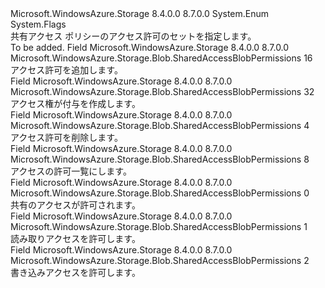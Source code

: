 <Type Name="SharedAccessBlobPermissions" FullName="Microsoft.WindowsAzure.Storage.Blob.SharedAccessBlobPermissions">
  <TypeSignature Language="C#" Value="public enum SharedAccessBlobPermissions" />
  <TypeSignature Language="ILAsm" Value=".class public auto ansi sealed SharedAccessBlobPermissions extends System.Enum" />
  <TypeSignature Language="DocId" Value="T:Microsoft.WindowsAzure.Storage.Blob.SharedAccessBlobPermissions" />
  <TypeSignature Language="VB.NET" Value="Public Enum SharedAccessBlobPermissions" />
  <TypeSignature Language="F#" Value="type SharedAccessBlobPermissions = " />
  <AssemblyInfo>
    <AssemblyName>Microsoft.WindowsAzure.Storage</AssemblyName>
    <AssemblyVersion>8.4.0.0</AssemblyVersion>
    <AssemblyVersion>8.7.0.0</AssemblyVersion>
  </AssemblyInfo>
  <Base>
    <BaseTypeName>System.Enum</BaseTypeName>
  </Base>
  <Attributes>
    <Attribute>
      <AttributeName>System.Flags</AttributeName>
    </Attribute>
  </Attributes>
  <Docs>
    <summary>
            共有アクセス ポリシーのアクセス許可のセットを指定します。
            </summary>
    <remarks>To be added.</remarks>
  </Docs>
  <Members>
    <Member MemberName="Add">
      <MemberSignature Language="C#" Value="Add" />
      <MemberSignature Language="ILAsm" Value=".field public static literal valuetype Microsoft.WindowsAzure.Storage.Blob.SharedAccessBlobPermissions Add = int32(16)" />
      <MemberSignature Language="DocId" Value="F:Microsoft.WindowsAzure.Storage.Blob.SharedAccessBlobPermissions.Add" />
      <MemberSignature Language="VB.NET" Value="Add" />
      <MemberSignature Language="F#" Value="Add = 16" Usage="Microsoft.WindowsAzure.Storage.Blob.SharedAccessBlobPermissions.Add" />
      <MemberType>Field</MemberType>
      <AssemblyInfo>
        <AssemblyName>Microsoft.WindowsAzure.Storage</AssemblyName>
        <AssemblyVersion>8.4.0.0</AssemblyVersion>
        <AssemblyVersion>8.7.0.0</AssemblyVersion>
      </AssemblyInfo>
      <ReturnValue>
        <ReturnType>Microsoft.WindowsAzure.Storage.Blob.SharedAccessBlobPermissions</ReturnType>
      </ReturnValue>
      <MemberValue>16</MemberValue>
      <Docs>
        <summary>
            アクセス許可を追加します。
            </summary>
      </Docs>
    </Member>
    <Member MemberName="Create">
      <MemberSignature Language="C#" Value="Create" />
      <MemberSignature Language="ILAsm" Value=".field public static literal valuetype Microsoft.WindowsAzure.Storage.Blob.SharedAccessBlobPermissions Create = int32(32)" />
      <MemberSignature Language="DocId" Value="F:Microsoft.WindowsAzure.Storage.Blob.SharedAccessBlobPermissions.Create" />
      <MemberSignature Language="VB.NET" Value="Create" />
      <MemberSignature Language="F#" Value="Create = 32" Usage="Microsoft.WindowsAzure.Storage.Blob.SharedAccessBlobPermissions.Create" />
      <MemberType>Field</MemberType>
      <AssemblyInfo>
        <AssemblyName>Microsoft.WindowsAzure.Storage</AssemblyName>
        <AssemblyVersion>8.4.0.0</AssemblyVersion>
        <AssemblyVersion>8.7.0.0</AssemblyVersion>
      </AssemblyInfo>
      <ReturnValue>
        <ReturnType>Microsoft.WindowsAzure.Storage.Blob.SharedAccessBlobPermissions</ReturnType>
      </ReturnValue>
      <MemberValue>32</MemberValue>
      <Docs>
        <summary>
            アクセス権が付与を作成します。
            </summary>
      </Docs>
    </Member>
    <Member MemberName="Delete">
      <MemberSignature Language="C#" Value="Delete" />
      <MemberSignature Language="ILAsm" Value=".field public static literal valuetype Microsoft.WindowsAzure.Storage.Blob.SharedAccessBlobPermissions Delete = int32(4)" />
      <MemberSignature Language="DocId" Value="F:Microsoft.WindowsAzure.Storage.Blob.SharedAccessBlobPermissions.Delete" />
      <MemberSignature Language="VB.NET" Value="Delete" />
      <MemberSignature Language="F#" Value="Delete = 4" Usage="Microsoft.WindowsAzure.Storage.Blob.SharedAccessBlobPermissions.Delete" />
      <MemberType>Field</MemberType>
      <AssemblyInfo>
        <AssemblyName>Microsoft.WindowsAzure.Storage</AssemblyName>
        <AssemblyVersion>8.4.0.0</AssemblyVersion>
        <AssemblyVersion>8.7.0.0</AssemblyVersion>
      </AssemblyInfo>
      <ReturnValue>
        <ReturnType>Microsoft.WindowsAzure.Storage.Blob.SharedAccessBlobPermissions</ReturnType>
      </ReturnValue>
      <MemberValue>4</MemberValue>
      <Docs>
        <summary>
            アクセス許可を削除します。
            </summary>
      </Docs>
    </Member>
    <Member MemberName="List">
      <MemberSignature Language="C#" Value="List" />
      <MemberSignature Language="ILAsm" Value=".field public static literal valuetype Microsoft.WindowsAzure.Storage.Blob.SharedAccessBlobPermissions List = int32(8)" />
      <MemberSignature Language="DocId" Value="F:Microsoft.WindowsAzure.Storage.Blob.SharedAccessBlobPermissions.List" />
      <MemberSignature Language="VB.NET" Value="List" />
      <MemberSignature Language="F#" Value="List = 8" Usage="Microsoft.WindowsAzure.Storage.Blob.SharedAccessBlobPermissions.List" />
      <MemberType>Field</MemberType>
      <AssemblyInfo>
        <AssemblyName>Microsoft.WindowsAzure.Storage</AssemblyName>
        <AssemblyVersion>8.4.0.0</AssemblyVersion>
        <AssemblyVersion>8.7.0.0</AssemblyVersion>
      </AssemblyInfo>
      <ReturnValue>
        <ReturnType>Microsoft.WindowsAzure.Storage.Blob.SharedAccessBlobPermissions</ReturnType>
      </ReturnValue>
      <MemberValue>8</MemberValue>
      <Docs>
        <summary>
            アクセスの許可一覧にします。
            </summary>
      </Docs>
    </Member>
    <Member MemberName="None">
      <MemberSignature Language="C#" Value="None" />
      <MemberSignature Language="ILAsm" Value=".field public static literal valuetype Microsoft.WindowsAzure.Storage.Blob.SharedAccessBlobPermissions None = int32(0)" />
      <MemberSignature Language="DocId" Value="F:Microsoft.WindowsAzure.Storage.Blob.SharedAccessBlobPermissions.None" />
      <MemberSignature Language="VB.NET" Value="None" />
      <MemberSignature Language="F#" Value="None = 0" Usage="Microsoft.WindowsAzure.Storage.Blob.SharedAccessBlobPermissions.None" />
      <MemberType>Field</MemberType>
      <AssemblyInfo>
        <AssemblyName>Microsoft.WindowsAzure.Storage</AssemblyName>
        <AssemblyVersion>8.4.0.0</AssemblyVersion>
        <AssemblyVersion>8.7.0.0</AssemblyVersion>
      </AssemblyInfo>
      <ReturnValue>
        <ReturnType>Microsoft.WindowsAzure.Storage.Blob.SharedAccessBlobPermissions</ReturnType>
      </ReturnValue>
      <MemberValue>0</MemberValue>
      <Docs>
        <summary>
            共有のアクセスが許可されます。
            </summary>
      </Docs>
    </Member>
    <Member MemberName="Read">
      <MemberSignature Language="C#" Value="Read" />
      <MemberSignature Language="ILAsm" Value=".field public static literal valuetype Microsoft.WindowsAzure.Storage.Blob.SharedAccessBlobPermissions Read = int32(1)" />
      <MemberSignature Language="DocId" Value="F:Microsoft.WindowsAzure.Storage.Blob.SharedAccessBlobPermissions.Read" />
      <MemberSignature Language="VB.NET" Value="Read" />
      <MemberSignature Language="F#" Value="Read = 1" Usage="Microsoft.WindowsAzure.Storage.Blob.SharedAccessBlobPermissions.Read" />
      <MemberType>Field</MemberType>
      <AssemblyInfo>
        <AssemblyName>Microsoft.WindowsAzure.Storage</AssemblyName>
        <AssemblyVersion>8.4.0.0</AssemblyVersion>
        <AssemblyVersion>8.7.0.0</AssemblyVersion>
      </AssemblyInfo>
      <ReturnValue>
        <ReturnType>Microsoft.WindowsAzure.Storage.Blob.SharedAccessBlobPermissions</ReturnType>
      </ReturnValue>
      <MemberValue>1</MemberValue>
      <Docs>
        <summary>
            読み取りアクセスを許可します。
            </summary>
      </Docs>
    </Member>
    <Member MemberName="Write">
      <MemberSignature Language="C#" Value="Write" />
      <MemberSignature Language="ILAsm" Value=".field public static literal valuetype Microsoft.WindowsAzure.Storage.Blob.SharedAccessBlobPermissions Write = int32(2)" />
      <MemberSignature Language="DocId" Value="F:Microsoft.WindowsAzure.Storage.Blob.SharedAccessBlobPermissions.Write" />
      <MemberSignature Language="VB.NET" Value="Write" />
      <MemberSignature Language="F#" Value="Write = 2" Usage="Microsoft.WindowsAzure.Storage.Blob.SharedAccessBlobPermissions.Write" />
      <MemberType>Field</MemberType>
      <AssemblyInfo>
        <AssemblyName>Microsoft.WindowsAzure.Storage</AssemblyName>
        <AssemblyVersion>8.4.0.0</AssemblyVersion>
        <AssemblyVersion>8.7.0.0</AssemblyVersion>
      </AssemblyInfo>
      <ReturnValue>
        <ReturnType>Microsoft.WindowsAzure.Storage.Blob.SharedAccessBlobPermissions</ReturnType>
      </ReturnValue>
      <MemberValue>2</MemberValue>
      <Docs>
        <summary>
            書き込みアクセスを許可します。
            </summary>
      </Docs>
    </Member>
  </Members>
</Type>